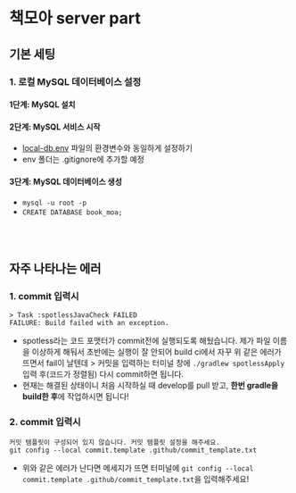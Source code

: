 # 책모아 server part

## 기본 세팅

### 1. 로컬 MySQL 데이터베이스 설정

#### 1단계: MySQL 설치

#### 2단계: MySQL 서비스 시작

* [local-db.env]() 파일의 환경변수와 동일하게 설정하기
* env 폴더는 .gitignore에 추가할 예정

#### 3단계: MySQL 데이터베이스 생성

* ```mysql -u root -p```
* ```CREATE DATABASE book_moa;```

<br>
<br>

## 자주 나타나는 에러

### 1. commit 입력시

	> Task :spotlessJavaCheck FAILED
	FAILURE: Build failed with an exception.

- spotless라는 코드 포맷터가 commit전에 실행되도록 해뒀습니다. 제가 파일 이름을 이상하게 해둬서 초반에는 실행이 잘 안되어 build ci에서 자꾸 위 같은 에러가 뜨면서 fail이 날텐데 > 커밋을
입력하는 터미널 창에 ```./gradlew spotlessApply``` 입력 후(코드가 정렬됨) 다시 commit하면 됩니다.
- 현재는 해결된 상태이니 처음 시작하실 때 develop를 pull 받고, **한번 gradle을 build한 후**에 작업하시면 됩니다!

### 2. commit 입력시

	커밋 템플릿이 구성되어 있지 않습니다. 커밋 템플릿 설정을 해주세요.
	git config --local commit.template .github/commit_template.txt

- 위와 같은 에러가 난다면 메세지가 뜨면 터미널에 ```git config --local commit.template .github/commit_template.txt```을 입력해주세요!
